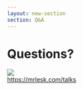 ```yaml
---
layout: new-section
section: Q&A
---
```


# Questions?

<div class="mt-8" >
    <img class="h-50" src="/qr-code.png">
</div>
<a target="_blank" class="mt-10 inline-block font-semibold link-primary" href="https://mrlesk.com/talks">https://mrlesk.com/talks</a>
